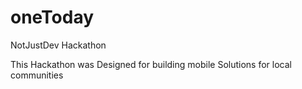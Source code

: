 # oneToday
NotJustDev Hackathon 

This Hackathon was Designed for building mobile Solutions for local communities

